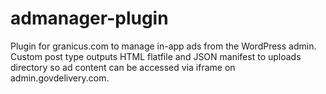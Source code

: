 # admanager-plugin
Plugin for granicus.com to manage in-app ads from the WordPress admin. Custom post type outputs HTML flatfile and JSON manifest to uploads directory so ad content can be accessed via iframe on admin.govdelivery.com.
